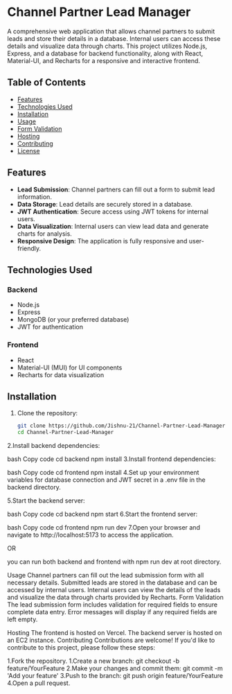 # Channel Partner Lead Manager

A comprehensive web application that allows channel partners to submit leads and store their details in a database. Internal users can access these details and visualize data through charts. This project utilizes Node.js, Express, and a database for backend functionality, along with React, Material-UI, and Recharts for a responsive and interactive frontend.

## Table of Contents

- [Features](#features)
- [Technologies Used](#technologies-used)
- [Installation](#installation)
- [Usage](#usage)
- [Form Validation](#form-validation)
- [Hosting](#hosting)
- [Contributing](#contributing)
- [License](#license)

## Features

- **Lead Submission**: Channel partners can fill out a form to submit lead information.
- **Data Storage**: Lead details are securely stored in a database.
- **JWT Authentication**: Secure access using JWT tokens for internal users.
- **Data Visualization**: Internal users can view lead data and generate charts for analysis.
- **Responsive Design**: The application is fully responsive and user-friendly.

## Technologies Used

### Backend
- Node.js
- Express
- MongoDB (or your preferred database)
- JWT for authentication

### Frontend
- React
- Material-UI (MUI) for UI components
- Recharts for data visualization

## Installation

1. Clone the repository:

   ```bash
   git clone https://github.com/Jishnu-21/Channel-Partner-Lead-Manager.git
   cd Channel-Partner-Lead-Manager
2.Install backend dependencies:

bash
Copy code
cd backend
npm install
3.Install frontend dependencies:

bash
Copy code
cd frontend
npm install
4.Set up your environment variables for database connection and JWT secret in a .env file in the backend directory.

5.Start the backend server:

bash
Copy code
cd backend
npm start
6.Start the frontend server:

bash
Copy code
cd frontend
npm run dev
7.Open your browser and navigate to http://localhost:5173 to access the application.

OR

you can run both backend and frontend with npm run dev at root directory.

Usage
Channel partners can fill out the lead submission form with all necessary details.
Submitted leads are stored in the database and can be accessed by internal users.
Internal users can view the details of the leads and visualize the data through charts provided by Recharts.
Form Validation
The lead submission form includes validation for required fields to ensure complete data entry. Error messages will display if any required fields are left empty.

Hosting
The frontend is hosted on Vercel.
The backend server is hosted on an EC2 instance.
Contributing
Contributions are welcome! If you'd like to contribute to this project, please follow these steps:

1.Fork the repository.
1.Create a new branch: git checkout -b feature/YourFeature
2.Make your changes and commit them: git commit -m 'Add your feature'
3.Push to the branch: git push origin feature/YourFeature
4.Open a pull request.
